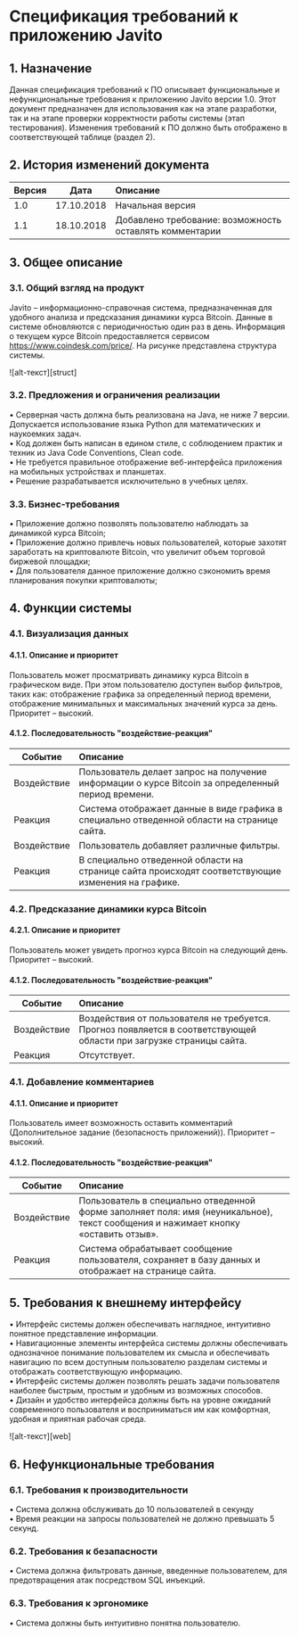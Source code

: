 # Спецификация требований к приложению Javito

## 1. Назначение

Данная спецификация требований к ПО описывает функциональные и нефункциональные требования к приложению Javito версии 1.0. 
Этот документ предназначен для использования как на этапе разработки, так и на этапе проверки корректности работы системы 
(этап тестирования). Изменения требований к ПО должно быть отображено в соответствующей таблице (раздел 2). 

## 2. История изменений документа

| Версия | Дата         | Описание                                                  |
| ------ |:------------:| :---------------------------------------------------------|
| 1.0    | 17.10.2018   | Начальная версия                                          |
| 1.1    | 18.10.2018   | Добавлено требование: возможность оставлять комментарии   |

## 3. Общее описание

### 3.1. Общий взгляд на продукт

Javito – информационно-справочная система, предназначенная для удобного анализа и предсказания динамики курса Bitcoin. 
Данные в системе обновляются с периодичностью один раз в день. Информация о текущем курсе Bitcoin предоставляется сервисом 
https://www.coindesk.com/price/. Нa рисунке представлена структура системы.

![alt-текст][struct]

### 3.2. Предложения и ограничения реализации

•	Серверная часть должна быть реализована на Java, не ниже 7 версии. Допускается использование языка Python для математических 
и наукоемких задач.   
•	Код должен быть написан в едином стиле, с соблюдением практик и техник из Java Code Conventions, Clean code.  
•	Не требуется правильное отображение веб-интерфейса приложения на мобильных устройствах и планшетах.   
•	Решение разрабатывается исключительно в учебных целях.  


### 3.3. Бизнес-требования

•	Приложение должно позволять пользователю наблюдать за динамикой курса Bitcoin;  
•	Приложение должно привлечь новых пользователей, которые захотят заработать на криптовалюте Bitcoin, что увеличит объем 
торговой биржевой площадки;  
•	Для пользователя данное приложение должно сэкономить время планирования покупки криптовалюты;  

## 4. Функции системы

### 4.1. Визуализация данных
#### 4.1.1. Описание и приоритет

Пользователь может просматривать динамику курса Bitcoin в графическом виде. При этом пользователю доступен выбор фильтров, 
таких как: отображение графика за определенный период времени, отображение минимальных и максимальных значений курса за день. 
Приоритет – высокий.

#### 4.1.2. Последовательность "воздействие-реакция"

| Событие| Описание|
| ------ | :---------------------------------------------------------|
| Воздействие   |  Пользователь делает запрос на получение информации о курсе Bitcoin за определенный период времени. |
| Реакция    |  Система отображает данные в виде графика в специально отведенной области на странице сайта.   |
| Воздействие   |  Пользователь добавляет различные фильтры.|
| Реакция    |  В специально отведенной области на странице сайта происходят соответствующие изменения на графике.  |


### 4.2. Предсказание динамики курса Bitcoin
#### 4.2.1. Описание и приоритет

Пользователь может увидеть прогноз курса Bitcoin на следующий день. Приоритет – высокий.

#### 4.1.2. Последовательность "воздействие-реакция"

| Событие| Описание|
| ------ | :---------------------------------------------------------|
| Воздействие|Воздействия от пользователя не требуется. Прогноз появляется в соответствующей области при загрузке страницы сайта.|
| Реакция    |  Отсутствует.   |


### 4.1. Добавление комментариев
#### 4.1.1. Описание и приоритет

Пользователь имеет возможность оставить комментарий (Дополнительное задание (безопасность приложений)). Приоритет – высокий.

#### 4.1.2. Последовательность "воздействие-реакция"

| Событие| Описание|
| ------ | :---------------------------------------------------------|
| Воздействие   |  Пользователь в специально отведенной форме заполняет поля: имя (неуникальное), текст сообщения и нажимает кнопку «оставить отзыв».  |
| Реакция    |  Система обрабатывает сообщение пользователя, сохраняет в базу данных и отображает на странице сайта.    |


## 5. Требования к внешнему интерфейсу

•	Интерфейс системы должен обеспечивать наглядное, интуитивно понятное представление информации.  
•	Навигационные элементы интерфейса системы должны обеспечивать однозначное понимание пользователем их смысла и 
обеспечивать навигацию по всем доступным пользователю разделам системы и отображать соответствующую информацию.  
•	Интерфейс системы должен позволять решать задачи пользователя наиболее быстрым, простым и удобным из возможных способов.    
•	Дизайн и удобство интерфейса должны быть на уровне ожиданий современного пользователя и восприниматься им как комфортная, 
удобная и приятная рабочая среда.  

![alt-текст][web]

## 6. Нефункциональные требования

### 6.1. Требования к производительности

•	Система должна обслуживать до 10 пользователей в секунду  
•	Время реакции на запросы пользователей не должно превышать 5 секунд.  

### 6.2. Требования к безапасности

• Система должна фильтровать данные, введенные пользователем, для предотвращения атак посредством SQL инъекций.  

### 6.3. Требования к эргономике

• Система должны быть интуитивно понятна пользователю.  



